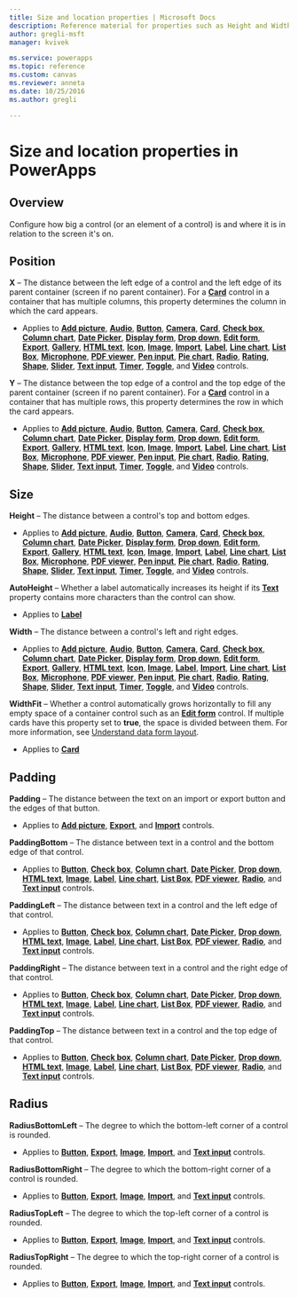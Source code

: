 ```yaml
---
title: Size and location properties | Microsoft Docs
description: Reference material for properties such as Height and Width
author: gregli-msft
manager: kvivek

ms.service: powerapps
ms.topic: reference
ms.custom: canvas
ms.reviewer: anneta
ms.date: 10/25/2016
ms.author: gregli

---
```

# Size and location properties in PowerApps
## Overview
Configure how big a control (or an element of a control) is and where it is in relation to the screen it's on.

## Position
**X** – The distance between the left edge of a control and the left edge of its parent container (screen if no parent container). For a **[Card](control-card.md)** control in a container that has multiple columns, this property determines the column in which the card appears.

* Applies to **[Add picture](control-add-picture.md)**, **[Audio](control-audio-video.md)**, **[Button](control-button.md)**, **[Camera](control-camera.md)**, **[Card](control-card.md)**, **[Check box](control-check-box.md)**, **[Column chart](control-column-line-chart.md)**, **[Date Picker](control-date-picker.md)**, **[Display form](control-form-detail.md)**, **[Drop down](control-drop-down.md)**, **[Edit form](control-form-detail.md)**, **[Export](control-export-import.md)**, **[Gallery](control-gallery.md)**, **[HTML text](control-html-text.md)**, **[Icon](control-shapes-icons.md)**, **[Image](control-image.md)**, **[Import](control-export-import.md)**, **[Label](control-text-box.md)**, **[Line chart](control-column-line-chart.md)**, **[List Box](control-list-box.md)**, **[Microphone](control-microphone.md)**, **[PDF viewer](control-pdf-viewer.md)**, **[Pen input](control-pen-input.md)**, **[Pie chart](control-pie-chart.md)**, **[Radio](control-radio.md)**, **[Rating](control-rating.md)**, **[Shape](control-shapes-icons.md)**, **[Slider](control-slider.md)**, **[Text input](control-text-input.md)**, **[Timer](control-timer.md)**, **[Toggle](control-toggle.md)**, and **[Video](control-audio-video.md)** controls.

**Y** – The distance between the top edge of a control and the top edge of the parent container (screen if no parent container). For a **[Card](control-card.md)** control in a container that has multiple rows, this property determines the row in which the card appears.

* Applies to **[Add picture](control-add-picture.md)**, **[Audio](control-audio-video.md)**, **[Button](control-button.md)**, **[Camera](control-camera.md)**, **[Card](control-card.md)**, **[Check box](control-check-box.md)**, **[Column chart](control-column-line-chart.md)**, **[Date Picker](control-date-picker.md)**, **[Display form](control-form-detail.md)**, **[Drop down](control-drop-down.md)**, **[Edit form](control-form-detail.md)**, **[Export](control-export-import.md)**, **[Gallery](control-gallery.md)**, **[HTML text](control-html-text.md)**, **[Icon](control-shapes-icons.md)**, **[Image](control-image.md)**, **[Import](control-export-import.md)**, **[Label](control-text-box.md)**, **[Line chart](control-column-line-chart.md)**, **[List Box](control-list-box.md)**, **[Microphone](control-microphone.md)**, **[PDF viewer](control-pdf-viewer.md)**, **[Pen input](control-pen-input.md)**, **[Pie chart](control-pie-chart.md)**, **[Radio](control-radio.md)**, **[Rating](control-rating.md)**, **[Shape](control-shapes-icons.md)**, **[Slider](control-slider.md)**, **[Text input](control-text-input.md)**, **[Timer](control-timer.md)**, **[Toggle](control-toggle.md)**, and **[Video](control-audio-video.md)** controls.

## Size
**Height** – The distance between a control's top and bottom edges.

* Applies to **[Add picture](control-add-picture.md)**, **[Audio](control-audio-video.md)**, **[Button](control-button.md)**, **[Camera](control-camera.md)**, **[Card](control-card.md)**, **[Check box](control-check-box.md)**, **[Column chart](control-column-line-chart.md)**, **[Date Picker](control-date-picker.md)**, **[Display form](control-form-detail.md)**, **[Drop down](control-drop-down.md)**, **[Edit form](control-form-detail.md)**, **[Export](control-export-import.md)**, **[Gallery](control-gallery.md)**, **[HTML text](control-html-text.md)**, **[Icon](control-shapes-icons.md)**, **[Image](control-image.md)**, **[Import](control-export-import.md)**, **[Label](control-text-box.md)**, **[Line chart](control-column-line-chart.md)**, **[List Box](control-list-box.md)**, **[Microphone](control-microphone.md)**, **[PDF viewer](control-pdf-viewer.md)**, **[Pen input](control-pen-input.md)**, **[Pie chart](control-pie-chart.md)**, **[Radio](control-radio.md)**, **[Rating](control-rating.md)**, **[Shape](control-shapes-icons.md)**, **[Slider](control-slider.md)**, **[Text input](control-text-input.md)**, **[Timer](control-timer.md)**, **[Toggle](control-toggle.md)**, and **[Video](control-audio-video.md)** controls.

**AutoHeight** – Whether a label automatically increases its height if its **[Text](properties-core.md)** property contains more characters than the control can show.  

* Applies to **[Label](control-text-box.md)**

**Width** – The distance between a control's left and right edges.

* Applies to **[Add picture](control-add-picture.md)**, **[Audio](control-audio-video.md)**, **[Button](control-button.md)**, **[Camera](control-camera.md)**, **[Card](control-card.md)**, **[Check box](control-check-box.md)**, **[Column chart](control-column-line-chart.md)**, **[Date Picker](control-date-picker.md)**, **[Display form](control-form-detail.md)**, **[Drop down](control-drop-down.md)**, **[Edit form](control-form-detail.md)**, **[Export](control-export-import.md)**, **[Gallery](control-gallery.md)**, **[HTML text](control-html-text.md)**, **[Icon](control-shapes-icons.md)**, **[Image](control-image.md)**, **[Label](control-text-box.md)**, **[Import](control-export-import.md)**, **[Line chart](control-column-line-chart.md)**, **[List Box](control-list-box.md)**, **[Microphone](control-microphone.md)**, **[PDF viewer](control-pdf-viewer.md)**, **[Pen input](control-pen-input.md)**, **[Pie chart](control-pie-chart.md)**, **[Radio](control-radio.md)**, **[Rating](control-rating.md)**, **[Shape](control-shapes-icons.md)**, **[Slider](control-slider.md)**, **[Text input](control-text-input.md)**, **[Timer](control-timer.md)**, **[Toggle](control-toggle.md)**, and **[Video](control-audio-video.md)** controls.

**WidthFit** – Whether a control automatically grows horizontally to fill any empty space of a container control such as an **[Edit form](control-form-detail.md)** control. If multiple cards have this property set to **true**, the space is divided between them. For more information, see [Understand data form layout](../working-with-form-layout.md).

* Applies to **[Card](control-card.md)**

## Padding
**Padding** – The distance between the text on an import or export button and the edges of that button.

* Applies to **[Add picture](control-add-picture.md)**, **[Export](control-export-import.md)**, and **[Import](control-export-import.md)** controls.

**PaddingBottom** – The distance between text in a control and the bottom edge of that control.

* Applies to **[Button](control-button.md)**, **[Check box](control-check-box.md)**, **[Column chart](control-column-line-chart.md)**, **[Date Picker](control-date-picker.md)**, **[Drop down](control-drop-down.md)**, **[HTML text](control-html-text.md)**, **[Image](control-image.md)**, **[Label](control-text-box.md)**, **[Line chart](control-column-line-chart.md)**, **[List Box](control-list-box.md)**, **[PDF viewer](control-pdf-viewer.md)**, **[Radio](control-radio.md)**, and **[Text input](control-text-input.md)** controls.

**PaddingLeft** – The distance between text in a control and the left edge of that control.

* Applies to **[Button](control-button.md)**, **[Check box](control-check-box.md)**, **[Column chart](control-column-line-chart.md)**, **[Date Picker](control-date-picker.md)**, **[Drop down](control-drop-down.md)**, **[HTML text](control-html-text.md)**, **[Image](control-image.md)**, **[Label](control-text-box.md)**, **[Line chart](control-column-line-chart.md)**, **[List Box](control-list-box.md)**, **[PDF viewer](control-pdf-viewer.md)**, **[Radio](control-radio.md)**, and **[Text input](control-text-input.md)** controls.

**PaddingRight** – The distance between text in a control and the right edge of that control.

* Applies to **[Button](control-button.md)**, **[Check box](control-check-box.md)**, **[Column chart](control-column-line-chart.md)**, **[Date Picker](control-date-picker.md)**, **[Drop down](control-drop-down.md)**, **[HTML text](control-html-text.md)**, **[Image](control-image.md)**, **[Label](control-text-box.md)**, **[Line chart](control-column-line-chart.md)**, **[List Box](control-list-box.md)**, **[PDF viewer](control-pdf-viewer.md)**, **[Radio](control-radio.md)**, and **[Text input](control-text-input.md)** controls.

**PaddingTop** – The distance between text in a control and the top edge of that control.

* Applies to **[Button](control-button.md)**, **[Check box](control-check-box.md)**, **[Column chart](control-column-line-chart.md)**, **[Date Picker](control-date-picker.md)**, **[Drop down](control-drop-down.md)**, **[HTML text](control-html-text.md)**, **[Image](control-image.md)**, **[Label](control-text-box.md)**, **[Line chart](control-column-line-chart.md)**, **[List Box](control-list-box.md)**, **[PDF viewer](control-pdf-viewer.md)**, **[Radio](control-radio.md)**, and **[Text input](control-text-input.md)** controls.

## Radius
**RadiusBottomLeft** – The degree to which the bottom-left corner of a control is rounded.

* Applies to **[Button](control-button.md)**, **[Export](control-export-import.md)**, **[Image](control-image.md)**, **[Import](control-export-import.md)**, and **[Text input](control-text-input.md)** controls.

**RadiusBottomRight** – The degree to which the bottom-right corner of a control is rounded.

* Applies to **[Button](control-button.md)**, **[Export](control-export-import.md)**, **[Image](control-image.md)**, **[Import](control-export-import.md)**, and **[Text input](control-text-input.md)** controls.

**RadiusTopLeft** – The degree to which the top-left corner of a control is rounded.

* Applies to **[Button](control-button.md)**, **[Export](control-export-import.md)**, **[Image](control-image.md)**, **[Import](control-export-import.md)**, and **[Text input](control-text-input.md)** controls.

**RadiusTopRight** – The degree to which the top-right corner of a control is rounded.

* Applies to **[Button](control-button.md)**, **[Export](control-export-import.md)**, **[Image](control-image.md)**, **[Import](control-export-import.md)**, and **[Text input](control-text-input.md)** controls.

